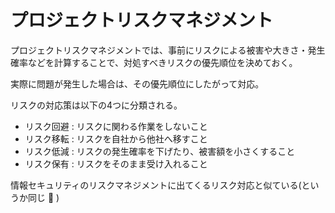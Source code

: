 # プロジェクトリスクマネジメント

プロジェクトリスクマネジメントでは、事前にリスクによる被害や大きさ・発生確率などを計算することで、対処すべきリスクの優先順位を決めておく。

実際に問題が発生した場合は、その優先順位にしたがって対応。

リスクの対応策は以下の4つに分類される。

- リスク回避 : リスクに関わる作業をしないこと
- リスク移転 : リスクを自社から他社へ移すこと
- リスク低減 : リスクの発生確率を下げたり、被害額を小さくすること
- リスク保有 : リスクをそのまま受け入れること

情報セキュリティのリスクマネジメントに出てくるリスク対応と似ている(というか同じ :dog: )


